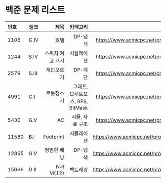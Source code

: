 # 백준 문제 리스트


|번호|랭크|제목|카텍고리|링크|
|:---|---|---:|---:|---:|
|1106|G.IV|호텔|DP-냅색| https://www.acmicpc.net/problem/1106 |
|1244|S.IV|스위치 켜고 끄기|시뮬레이션|https://www.acmicpc.net/problem/1244 |
|2579|S.III|계단오르기|DP-계단| https://www.acmicpc.net/problem/2579 |
|4991|G.I|로봇청소기|그래프, 브루트포스, BFS, BitMask|https://www.acmicpc.net/problem/4991 |
|5430|G.V|AC|시뮬, 자료 구조|https://www.acmicpc.net/problem/5430 |
|11580|B.I|Footprint|시뮬레이션|https://www.acmicpc.net/problem/11580 |
|12865|G.V|평범한 배낭| DP-냅색|https://www.acmicpc.net/problem/12865 |
|15666|G.II|N과 M(12)|백트래킹|https://www.acmicpc.net/problem/15666 |
